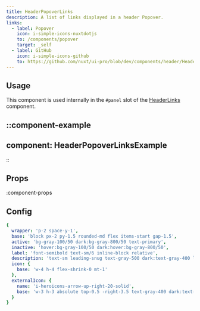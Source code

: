 ```yaml
---
title: HeaderPopoverLinks
description: A list of links displayed in a header Popover.
links:
  - label: Popover
    icon: i-simple-icons-nuxtdotjs
    to: /components/popover
    target: _self
  - label: GitHub
    icon: i-simple-icons-github
    to: https://github.com/nuxt/ui-pro/blob/dev/components/header/HeaderPopoverLinks.vue
---
```


## Usage

This component is used internally in the `#panel` slot of the [HeaderLinks](/pro/components/header-links) component.

::component-example
---
component: HeaderPopoverLinksExample
---
::

## Props

:component-props

## Config

```yml
{
  wrapper: 'p-2 space-y-1',
  base: 'block px-2 py-1.5 rounded-md flex items-start gap-1.5',
  active: 'bg-gray-100/50 dark:bg-gray-800/50 text-primary',
  inactive: 'hover:bg-gray-100/50 dark:hover:bg-gray-800/50',
  label: 'font-semibold text-sm/6 inline-block relative',
  description: 'text-sm leading-snug text-gray-500 dark:text-gray-400 line-clamp-2',
  icon: {
    base: 'w-4 h-4 flex-shrink-0 mt-1'
  },
  externalIcon: {
    name: 'i-heroicons-arrow-up-right-20-solid',
    base: 'w-3 h-3 absolute top-0.5 -right-3.5 text-gray-400 dark:text-gray-500'
  }
}
```

